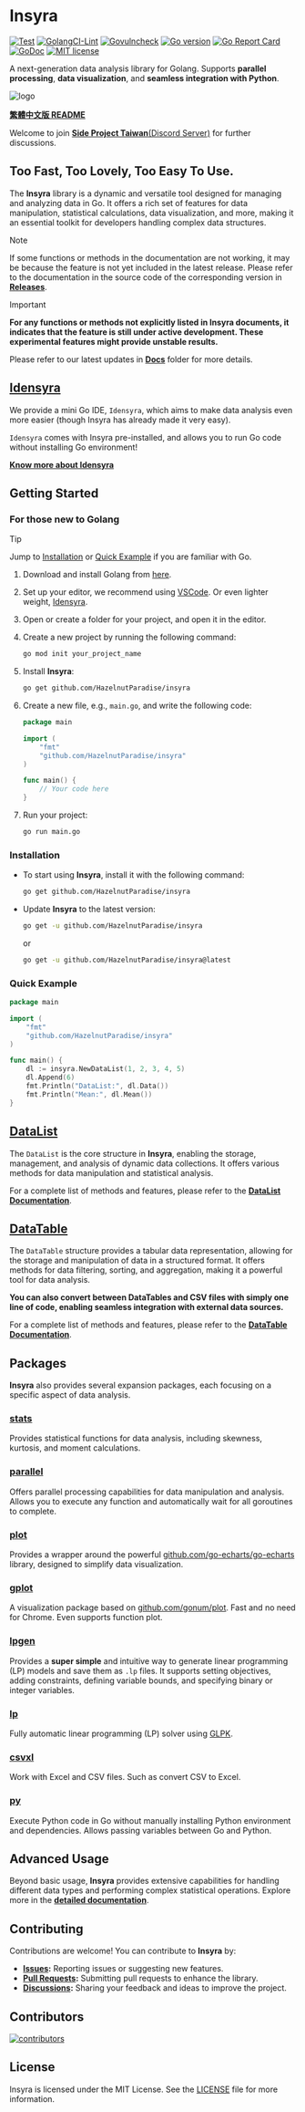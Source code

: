 # Insyra

[![Test](https://github.com/HazelnutParadise/insyra/actions/workflows/test.yml/badge.svg)](https://github.com/HazelnutParadise/insyra/actions/workflows/test.yml)
[![GolangCI-Lint](https://github.com/HazelnutParadise/insyra/actions/workflows/golangci-lint.yml/badge.svg)](https://github.com/HazelnutParadise/insyra/actions/workflows/golangci-lint.yml)
[![Govulncheck](https://github.com/HazelnutParadise/insyra/actions/workflows/govulncheck.yml/badge.svg)](https://github.com/HazelnutParadise/insyra/actions/workflows/govulncheck.yml)
[![Go version](https://img.shields.io/github/go-mod/go-version/HazelnutParadise/insyra.svg)](https://github.com/HazelnutParadise/insyra)
[![Go Report Card](https://goreportcard.com/badge/github.com/HazelnutParadise/insyra)](https://goreportcard.com/report/github.com/HazelnutParadise/insyra)
[![GoDoc](https://godoc.org/github.com/HazelnutParadise/insyra?status.svg)](https://pkg.go.dev/github.com/HazelnutParadise/insyra)
[![MIT license](https://img.shields.io/badge/license-MIT-brightgreen.svg)](https://opensource.org/licenses/MIT)


A next-generation data analysis library for Golang. Supports **parallel processing**, **data visualization**, and **seamless integration with Python**.

![logo](logo/logo_transparent.png)


**[繁體中文版 README](README_TW.md)**

Welcome to join [**Side Project Taiwan**(Discord Server)](https://discord.com/channels/1205906503073140776/1280539658551558368) for further discussions.

## Too Fast, Too Lovely, Too Easy To Use.

The **Insyra** library is a dynamic and versatile tool designed for managing and analyzing data in Go. It offers a rich set of features for data manipulation, statistical calculations, data visualization, and more, making it an essential toolkit for developers handling complex data structures.

> [!NOTE]
> If some functions or methods in the documentation are not working, it may be because the feature is not yet included in the latest release. Please refer to the documentation in the source code of the corresponding version in **[Releases](https://github.com/HazelnutParadise/insyra/releases)**.

> [!IMPORTANT]
> **For any functions or methods not explicitly listed in Insyra documents, it indicates that the feature is still under active development. These experimental features might provide unstable results.** 
>
> Please refer to our latest updates in **[Docs](/Docs)** folder for more details.

## [Idensyra](https://github.com/HazelnutParadise/idensyra)
We provide a mini Go IDE, `Idensyra`, which aims to make data analysis even more easier (though Insyra has already made it very easy).

`Idensyra` comes with Insyra pre-installed, and allows you to run Go code without installing Go environment!

**[Know more about Idensyra](https://github.com/HazelnutParadise/idensyra)**

## Getting Started

### For those new to Golang

> [!TIP]
> Jump to [Installation](#installation) or [Quick Example](#quick-example) if you are familiar with Go.

1. Download and install Golang from [here](https://golang.org/dl/).
2. Set up your editor, we recommend using [VSCode](https://code.visualstudio.com/). Or even lighter weight, [Idensyra](https://github.com/HazelnutParadise/idensyra).
3. Open or create a folder for your project, and open it in the editor.

4. Create a new project by running the following command:

    ```sh
    go mod init your_project_name
    ```

5. Install **Insyra**:

    ```sh
    go get github.com/HazelnutParadise/insyra
    ```

6. Create a new file, e.g., `main.go`, and write the following code:

    ```go
    package main

    import (
        "fmt"
        "github.com/HazelnutParadise/insyra"
    )

    func main() {
        // Your code here
    }
    ```

7. Run your project:

    ```sh
    go run main.go
    ```

### Installation

- To start using **Insyra**, install it with the following command:

    ```sh
    go get github.com/HazelnutParadise/insyra
    ```

- Update **Insyra** to the latest version:

    ```sh
    go get -u github.com/HazelnutParadise/insyra
    ```

    or

    ```sh
    go get -u github.com/HazelnutParadise/insyra@latest
    ```

### Quick Example

```go
package main

import (
    "fmt"
    "github.com/HazelnutParadise/insyra"
)

func main() {
    dl := insyra.NewDataList(1, 2, 3, 4, 5)
    dl.Append(6)
    fmt.Println("DataList:", dl.Data())
    fmt.Println("Mean:", dl.Mean())
}
```

## [DataList](/Docs/DataList.md)

The `DataList` is the core structure in **Insyra**, enabling the storage, management, and analysis of dynamic data collections. It offers various methods for data manipulation and statistical analysis. 

For a complete list of methods and features, please refer to the **[DataList Documentation](/Docs/DataList.md)**.

## [DataTable](/Docs/DataTable.md)

The `DataTable` structure provides a tabular data representation, allowing for the storage and manipulation of data in a structured format. It offers methods for data filtering, sorting, and aggregation, making it a powerful tool for data analysis.

**You can also convert between DataTables and CSV files with simply one line of code, enabling seamless integration with external data sources.**

For a complete list of methods and features, please refer to the **[DataTable Documentation](/Docs/DataTable.md)**.

## Packages

**Insyra** also provides several expansion packages, each focusing on a specific aspect of data analysis.

### **[stats](/Docs/stats.md)**

Provides statistical functions for data analysis, including skewness, kurtosis, and moment calculations.

### **[parallel](/Docs/parallel.md)**
Offers parallel processing capabilities for data manipulation and analysis. Allows you to execute any function and automatically wait for all goroutines to complete.

### **[plot](/Docs/plot.md)**

Provides a wrapper around the powerful [github.com/go-echarts/go-echarts](https://github.com/go-echarts/go-echarts) library, designed to simplify data visualization.

### **[gplot](/Docs/gplot.md)**

A visualization package based on [github.com/gonum/plot](https://github.com/gonum/plot). Fast and no need for Chrome. Even supports function plot.

### **[lpgen](/Docs/lpgen.md)**

Provides a **super simple** and intuitive way to generate linear programming (LP) models and save them as `.lp` files. It supports setting objectives, adding constraints, defining variable bounds, and specifying binary or integer variables.

### **[lp](/Docs/lp.md)**

Fully automatic linear programming (LP) solver using [GLPK](https://www.gnu.org/software/glpk/).

### **[csvxl](/Docs/csvxl.md)**

Work with Excel and CSV files. Such as convert CSV to Excel.

### **[py](/Docs/py.md)**

Execute Python code in Go without manually installing Python environment and dependencies. Allows passing variables between Go and Python.

## Advanced Usage

Beyond basic usage, **Insyra** provides extensive capabilities for handling different data types and performing complex statistical operations. Explore more in the **[detailed documentation](/Docs)**.

## Contributing

Contributions are welcome! You can contribute to **Insyra** by:
- **[Issues](https://github.com/HazelnutParadise/insyra/issues):** Reporting issues or suggesting new features.
- **[Pull Requests](https://github.com/HazelnutParadise/insyra/pulls):** Submitting pull requests to enhance the library.
- **[Discussions](https://github.com/HazelnutParadise/insyra/discussions):** Sharing your feedback and ideas to improve the project.
<!-- For more details, see the [contributing guidelines](https://github.com/HazelnutParadise/insyra/blob/main/CONTRIBUTING.md). -->

## Contributors
[![contributors](https://contrib.rocks/image?repo=HazelnutParadise/insyra)](https://github.com/HazelnutParadise/insyra/contributors)

## License

Insyra is licensed under the MIT License. See the [LICENSE](LICENSE) file for more information.

